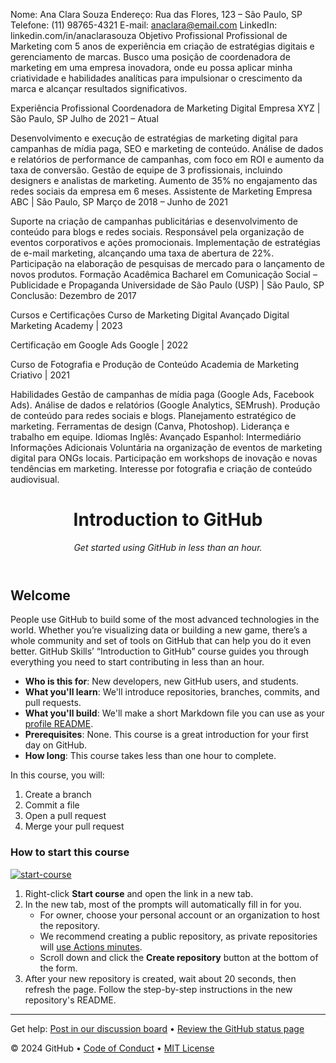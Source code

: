 Nome: Ana Clara Souza
Endereço: Rua das Flores, 123 – São Paulo, SP
Telefone: (11) 98765-4321
E-mail: anaclara@email.com
LinkedIn: linkedin.com/in/anaclarasouza
Objetivo Profissional
Profissional de Marketing com 5 anos de experiência em criação de estratégias digitais e gerenciamento de marcas. Busco uma posição de coordenadora de marketing em uma empresa inovadora, onde eu possa aplicar minha criatividade e habilidades analíticas para impulsionar o crescimento da marca e alcançar resultados significativos.

Experiência Profissional
Coordenadora de Marketing Digital
Empresa XYZ | São Paulo, SP
Julho de 2021 – Atual

Desenvolvimento e execução de estratégias de marketing digital para campanhas de mídia paga, SEO e marketing de conteúdo.
Análise de dados e relatórios de performance de campanhas, com foco em ROI e aumento da taxa de conversão.
Gestão de equipe de 3 profissionais, incluindo designers e analistas de marketing.
Aumento de 35% no engajamento das redes sociais da empresa em 6 meses.
Assistente de Marketing
Empresa ABC | São Paulo, SP
Março de 2018 – Junho de 2021

Suporte na criação de campanhas publicitárias e desenvolvimento de conteúdo para blogs e redes sociais.
Responsável pela organização de eventos corporativos e ações promocionais.
Implementação de estratégias de e-mail marketing, alcançando uma taxa de abertura de 22%.
Participação na elaboração de pesquisas de mercado para o lançamento de novos produtos.
Formação Acadêmica
Bacharel em Comunicação Social – Publicidade e Propaganda
Universidade de São Paulo (USP) | São Paulo, SP
Conclusão: Dezembro de 2017

Cursos e Certificações
Curso de Marketing Digital Avançado
Digital Marketing Academy | 2023

Certificação em Google Ads
Google | 2022

Curso de Fotografia e Produção de Conteúdo
Academia de Marketing Criativo | 2021

Habilidades
Gestão de campanhas de mídia paga (Google Ads, Facebook Ads).
Análise de dados e relatórios (Google Analytics, SEMrush).
Produção de conteúdo para redes sociais e blogs.
Planejamento estratégico de marketing.
Ferramentas de design (Canva, Photoshop).
Liderança e trabalho em equipe.
Idiomas
Inglês: Avançado
Espanhol: Intermediário
Informações Adicionais
Voluntária na organização de eventos de marketing digital para ONGs locais.
Participação em workshops de inovação e novas tendências em marketing.
Interesse por fotografia e criação de conteúdo audiovisual.
<header>

<!--
  <<< Author notes: Course header >>>
  Include a 1280×640 image, course title in sentence case, and a concise description in emphasis.
  In your repository settings: enable template repository, add your 1280×640 social image, auto delete head branches.
  Add your open source license, GitHub uses MIT license.
-->

# Introduction to GitHub

_Get started using GitHub in less than an hour._

</header>

<!--
  <<< Author notes: Course start >>>
  Include start button, a note about Actions minutes,
  and tell the learner why they should take the course.
-->

## Welcome

People use GitHub to build some of the most advanced technologies in the world. Whether you’re visualizing data or building a new game, there’s a whole community and set of tools on GitHub that can help you do it even better. GitHub Skills’ “Introduction to GitHub” course guides you through everything you need to start contributing in less than an hour.

- **Who is this for**: New developers, new GitHub users, and students.
- **What you'll learn**: We'll introduce repositories, branches, commits, and pull requests.
- **What you'll build**: We'll make a short Markdown file you can use as your [profile README](https://docs.github.com/account-and-profile/setting-up-and-managing-your-github-profile/customizing-your-profile/managing-your-profile-readme).
- **Prerequisites**: None. This course is a great introduction for your first day on GitHub.
- **How long**: This course takes less than one hour to complete.

In this course, you will:

1. Create a branch
2. Commit a file
3. Open a pull request
4. Merge your pull request

### How to start this course

<!-- For start course, run in JavaScript:
'https://github.com/new?' + new URLSearchParams({
  template_owner: 'skills',
  template_name: 'introduction-to-github',
  owner: '@me',
  name: 'skills-introduction-to-github',
  description: 'My clone repository',
  visibility: 'public',
}).toString()
-->

[![start-course](https://user-images.githubusercontent.com/1221423/235727646-4a590299-ffe5-480d-8cd5-8194ea184546.svg)](https://github.com/new?template_owner=skills&template_name=introduction-to-github&owner=%40me&name=skills-introduction-to-github&description=My+clone+repository&visibility=public)

1. Right-click **Start course** and open the link in a new tab.
2. In the new tab, most of the prompts will automatically fill in for you.
   - For owner, choose your personal account or an organization to host the repository.
   - We recommend creating a public repository, as private repositories will [use Actions minutes](https://docs.github.com/en/billing/managing-billing-for-github-actions/about-billing-for-github-actions).
   - Scroll down and click the **Create repository** button at the bottom of the form.
3. After your new repository is created, wait about 20 seconds, then refresh the page. Follow the step-by-step instructions in the new repository's README.

<footer>

<!--
  <<< Author notes: Footer >>>
  Add a link to get support, GitHub status page, code of conduct, license link.
-->

---

Get help: [Post in our discussion board](https://github.com/orgs/skills/discussions/categories/introduction-to-github) &bull; [Review the GitHub status page](https://www.githubstatus.com/)

&copy; 2024 GitHub &bull; [Code of Conduct](https://www.contributor-covenant.org/version/2/1/code_of_conduct/code_of_conduct.md) &bull; [MIT License](https://gh.io/mit)

</footer>
